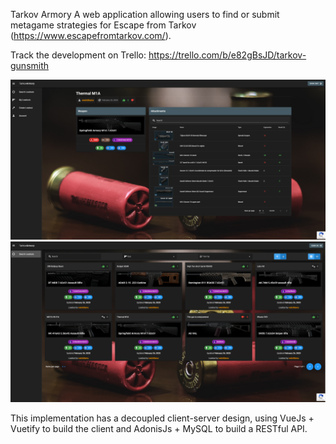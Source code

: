 Tarkov Armory
A web application allowing users to find or submit metagame strategies for Escape from Tarkov (https://www.escapefromtarkov.com/).

Track the development on Trello: https://trello.com/b/e82gBsJD/tarkov-gunsmith

![Loadout](/Screenshots/view-page.PNG)
![Search](/Screenshots/search-page.PNG)

This implementation has a decoupled client-server design, using VueJs + Vuetify to build the client and AdonisJs + MySQL to build a RESTful API. 
